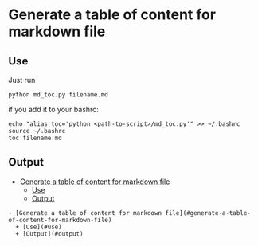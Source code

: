 # Generate a table of content for markdown file
## Use
Just run
```
python md_toc.py filename.md
```

if you add it to your bashrc:
```
echo "alias toc='python <path-to-script>/md_toc.py'" >> ~/.bashrc
source ~/.bashrc
toc filename.md
```

## Output

- [Generate a table of content for markdown file](#generate-a-table-of-content-for-markdown-file)
  + [Use](#use)
  + [Output](#output)


```
- [Generate a table of content for markdown file](#generate-a-table-of-content-for-markdown-file)
  + [Use](#use)
  + [Output](#output)
```
